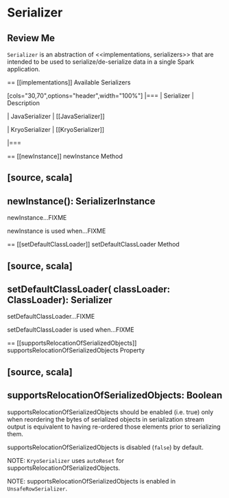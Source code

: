 # Serializer

## Review Me

`Serializer` is an abstraction of <<implementations, serializers>> that are intended to be used to serialize/de-serialize data in a single Spark application.

== [[implementations]] Available Serializers

[cols="30,70",options="header",width="100%"]
|===
| Serializer
| Description

| JavaSerializer
| [[JavaSerializer]]

| KryoSerializer
| [[KryoSerializer]]

|===

== [[newInstance]] newInstance Method

[source, scala]
----
newInstance(): SerializerInstance
----

newInstance...FIXME

newInstance is used when...FIXME

== [[setDefaultClassLoader]] setDefaultClassLoader Method

[source, scala]
----
setDefaultClassLoader(
  classLoader: ClassLoader): Serializer
----

setDefaultClassLoader...FIXME

setDefaultClassLoader is used when...FIXME

== [[supportsRelocationOfSerializedObjects]] supportsRelocationOfSerializedObjects Property

[source, scala]
----
supportsRelocationOfSerializedObjects: Boolean
----

supportsRelocationOfSerializedObjects should be enabled (i.e. true) only when reordering the bytes of serialized objects in serialization stream output is equivalent to having re-ordered those elements prior to serializing them.

supportsRelocationOfSerializedObjects is disabled (`false`) by default.

NOTE: `KryoSerializer` uses `autoReset` for supportsRelocationOfSerializedObjects.

NOTE: supportsRelocationOfSerializedObjects is enabled in `UnsafeRowSerializer`.
